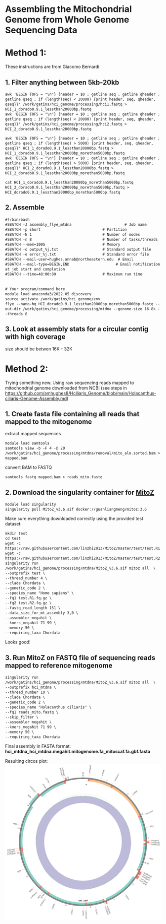 # Assembling the Mitochondrial Genome from Whole Genome Sequencing Data

# Method 1:
These instructions are from Giacomo Bernardi

## 1. Filter anything between 5kb-20kb
```
awk 'BEGIN {OFS = "\n"} {header = $0 ; getline seq ; getline qheader ; getline qseq ; if (length(seq) < 20000) {print header, seq, qheader, qseq}}' /work/gatins/hci_genome/processing/hci1.fastq > HCI_1_dorado0.9.1_lessthan20000bp.fastq
awk 'BEGIN {OFS = "\n"} {header = $0 ; getline seq ; getline qheader ; getline qseq ; if (length(seq) < 20000) {print header, seq, qheader, qseq}}' /work/gatins/hci_genome/processing/hci2.fastq > HCI_2_dorado0.9.1_lessthan20000bp.fastq
```
```
awk 'BEGIN {OFS = "\n"} {header = $0 ; getline seq ; getline qheader ; getline qseq ; if (length(seq) > 5000) {print header, seq, qheader, qseq}}' HCI_1_dorado0.9.1_lessthan20000bp.fastq > HCI_1_dorado0.9.1_lessthan20000bp_morethan5000bp.fastq
awk 'BEGIN {OFS = "\n"} {header = $0 ; getline seq ; getline qheader ; getline qseq ; if (length(seq) > 5000) {print header, seq, qheader, qseq}}' HCI_2_dorado0.9.1_lessthan20000bp.fastq > HCI_2_dorado0.9.1_lessthan20000bp_morethan5000bp.fastq
```
```
cat HCI_1_dorado0.9.1_lessthan20000bp_morethan5000bp.fastq HCI_2_dorado0.9.1_lessthan20000bp_morethan5000bp.fastq > HCI_dorado0.9.1_lessthan20000bp_morethan5000bp.fastq
```

## 2. Assemble
```
#!/bin/bash
#SBATCH -J assembly_flye_mtdna                        # Job name
#SBATCH -p short                            # Partition
#SBATCH -N 1                                # Number of nodes
#SBATCH -n 8                                # Number of tasks/threads
#SBATCH --mem=100G                          # Memory
#SBATCH -o output_%j.txt                    # Standard output file
#SBATCH -e error_%j.txt                     # Standard error file
#SBATCH --mail-user=hughes.annab@northeastern.edu  # Email
#SBATCH --mail-type=BEGIN,END                     # Email notification at job start and completion
#SBATCH --time=48:00:00                     # Maximum run time


# Your program/command here
module load anaconda3/2022.05 discovery
source activate /work/gatins/hci_genome/env
flye --nano-hq HCI_dorado0.9.1_lessthan20000bp_morethan5000bp.fastq --out-dir /work/gatins/hci_genome/processing/mtdna --genome-size 16.8k --threads 8
```

## 3. Look at assembly stats for a circular contig with high coverage
size should be betwen 16K - 32K


# Method 2:
Trying something new. Using raw sequencing reads mapped to mitochondrial genome downloaded from NCBI (see steps in https://github.com/amhughes8/Hciliaris_Genome/blob/main/Holacanthus-ciliaris-Genome-Assembly.md)

## 1. Create fasta file containing all reads that mapped to the mitogenome
extract mapped sequences
```
module load samtools
samtools view -b -F 4 -@ 20 /work/gatins/hci_genome/processing/mtdna/removal/mito_aln.sorted.bam > mapped.bam
```
convert BAM to FASTQ
```
samtools fastq mapped.bam > reads_mito.fastq
```

## 2. Download the singularity container for [MitoZ](https://github.com/linzhi2013/MitoZ)
```
module load singularity
singularity pull MitoZ_v3.6.sif docker://guanliangmeng/mitoz:3.6
```
Make sure everything downloaded correctly using the provided test dataset:
```
mkdir test
cd test
wget -c https://raw.githubusercontent.com/linzhi2013/MitoZ/master/test/test.R1.fq.gz 
wget -c https://raw.githubusercontent.com/linzhi2013/MitoZ/master/test/test.R2.fq.gz
singularity run /work/gatins/hci_genome/processing/mtdna/MitoZ_v3.6.sif mitoz all  \
--outprefix test \
--thread_number 4 \
--clade Chordata \
--genetic_code 2 \
--species_name "Homo sapiens" \
--fq1 test.R1.fq.gz \
--fq2 test.R2.fq.gz \
--fastq_read_length 151 \
--data_size_for_mt_assembly 3,0 \
--assembler megahit \
--kmers_megahit 71 99 \
--memory 50 \
--requiring_taxa Chordata
```
Looks good!

## 3. Run MitoZ on FASTQ file of sequencing reads mapped to reference mitogenome
```
singularity run /work/gatins/hci_genome/processing/mtdna/MitoZ_v3.6.sif mitoz all  \
--outprefix hci_mtdna \
--thread_number 10 \
--clade Chordata \
--genetic_code 2 \
--species_name "Holacanthus ciliaris" \
--fq1 reads_mito.fastq \
--skip_filter \
--assembler megahit \
--kmers_megahit 71 99 \
--memory 50 \
--requiring_taxa Chordata
```

Final assembly in FASTA format: **hci_mtdna_hci_mtdna.megahit.mitogenome.fa_mitoscaf.fa.gbf.fasta**

Resulting circos plot:
![plot](photos/circos.png)
